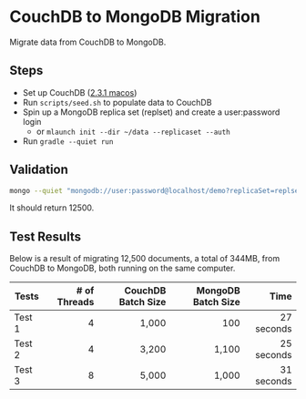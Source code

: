 # CouchDB to MongoDB Migration

Migrate data from CouchDB to MongoDB.

## Steps

- Set up CouchDB ([2.3.1 macos](https://dl.bintray.com/apache/couchdb/mac/2.3.1/Apache-CouchDB-2.3.1.zip))
- Run `scripts/seed.sh` to populate data to CouchDB
- Spin up a MongoDB replica set (replset) and create a user:password login
    - or `mlaunch init --dir ~/data --replicaset --auth`
- Run `gradle --quiet run`

## Validation

```bash
mongo --quiet "mongodb://user:password@localhost/demo?replicaSet=replset&authSource=admin" --eval 'db.sample_docs.count()'
```

It should return 12500.

## Test Results

Below is a result of migrating 12,500 documents, a total of 344MB, from CouchDB to MongoDB, both running on the same computer.

|Tests| # of Threads| CouchDB Batch Size| MongoDB Batch Size| Time|
|---|--:|--:|--:|--:|
|Test 1|4|1,000|100|27 seconds|
Test 2|4|3,200|1,100|25 seconds|
Test 3|8|5,000|1,000|31 seconds|
